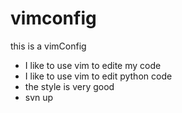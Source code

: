 # vimconfig
this is a vimConfig
- I like to use vim to edite my code
- I like to use vim to edit python code
- the style is very good
- svn up
